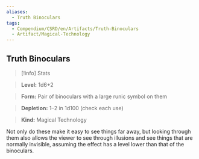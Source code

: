 ```yaml
---
aliases:
  - Truth Binoculars
tags:
  - Compendium/CSRD/en/Artifacts/Truth-Binoculars
  - Artifact/Magical-Technology
---
```

  
    
## Truth Binoculars   
>[!info] Stats    
> **Level:** 1d6+2    
> **Form:** Pair of binoculars with a large runic symbol on them    
> **Depletion:**  1–2 in 1d100 (check each use)    
> **Kind:** Magical Technology  
    
Not only do these make it easy to see things far away, but looking through them also allows the viewer to see through illusions and see things that are normally invisible, assuming the effect has a level lower than that of the binoculars.